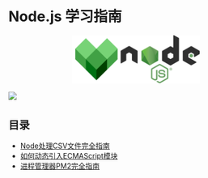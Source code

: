 # Node.js 学习指南

<div align="center">
  <img src="./node.png" width="50%">
</div>

<p>
  <img src="https://github.com/Aaronlamz/node-weekly/actions/workflows/deploy.yml/badge.svg">
</p>

## 目录

- [Node处理CSV文件完全指南](./articles/001/index.md)
- [如何动态引入ECMAScript模块](./articles/002/index.md)
- [进程管理器PM2完全指南](./articles/003/index.md)

